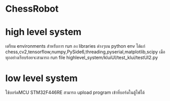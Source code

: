 # ChessRobot
# high level system
เตรียม environments สำหรับการ run
ลง libraries ต่างๆบน python env ได้แก่ chess,cv2,tensorflow,numpy,PySide6,threading,pyserial,matplotlib,scipy
เมือทุกอย่างเรียบร้อยจะสามารถ run file highlevel_system/kluiUI/test_klui/testUI2.py

# low level system
ใช้บอร์ดMCU STM32F446RE
สามารถ upload program เข้าที่บอร์ดในตู้ไฟได้
